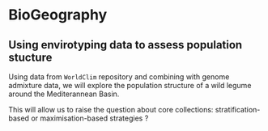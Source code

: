 # BioGeography
## Using envirotyping data to assess population stucture

Using data from `WorldClim` repository and combining with genome admixture data, we will explore the population structure of a wild legume around the Mediterannean Basin.

This will allow us to raise the question about core collections: stratification-based or maximisation-based strategies ?

